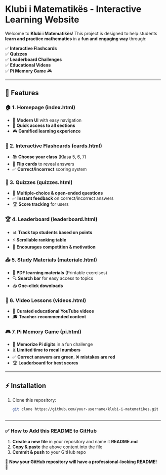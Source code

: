 # Klubi i Matematikës - Interactive Learning Website

Welcome to **Klubi i Matematikës**! This project is designed to help students **learn and practice mathematics** in a **fun and engaging way** through:

✅ **Interactive Flashcards**  
✅ **Quizzes**  
✅ **Leaderboard Challenges**  
✅ **Educational Videos**  
✅ **Pi Memory Game** 🎮  


---

## 📌 **Features**
### 🏠 **1. Homepage (index.html)**
- 🎨 **Modern UI** with easy navigation  
- 🔗 **Quick access to all sections**  
- 🎮 **Gamified learning experience**  

### 📖 **2. Interactive Flashcards (cards.html)**
- 📚 **Choose your class** (Klasa 5, 6, 7)  
- 🔄 **Flip cards** to reveal answers  
- ✅ **Correct/Incorrect** scoring system  

### 📝 **3. Quizzes (quizzes.html)**
- 🎯 **Multiple-choice & open-ended questions**  
- ✅ **Instant feedback** on correct/incorrect answers  
- 🏆 **Score tracking** for users  

### 🏆 **4. Leaderboard (leaderboard.html)**
- 📊 **Track top students based on points**  
- ⚡ **Scrollable ranking table**  
- 🏅 **Encourages competition & motivation**  

### 📥 **5. Study Materials (materiale.html)**
- 📝 **PDF learning materials** (Printable exercises)  
- 🔍 **Search bar** for easy access to topics  
- 📥 **One-click downloads**  

### 🎥 **6. Video Lessons (videos.html)**
- 📌 **Curated educational YouTube videos**  
- 🎓 **Teacher-recommended content**  

### 🎮 **7. Pi Memory Game (pi.html)**
- 🔢 **Memorize Pi digits** in a fun challenge  
- ⏳ **Limited time to recall numbers**  
- ✅ **Correct answers are green**, ❌ **mistakes are red**  
- 🏆 **Leaderboard for best scores**  

---

## ⚡ **Installation**
1. Clone this repository:
   ```sh
   git clone https://github.com/your-username/klubi-i-matematikes.git



---

### ✅ **How to Add this README to GitHub**
1. **Create a new file** in your repository and name it **README.md**  
2. **Copy & paste** the above content into the file  
3. **Commit & push** to your GitHub repo  

📌 **Now your GitHub repository will have a professional-looking README!** 🚀
